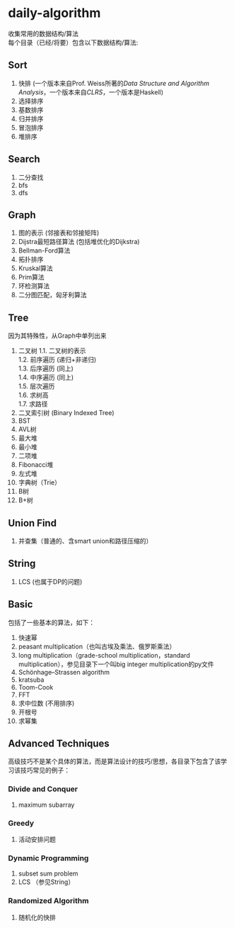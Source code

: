 # daily-algorithm
收集常用的数据结构/算法  
每个目录（已经/将要）包含以下数据结构/算法:  
## Sort  
1. 快排 (一个版本来自Prof. Weiss所著的*Data Structure and Algorithm Analysis*，一个版本来自*CLRS*，一个版本是Haskell)  
2. 选择排序  
3. 基数排序  
4. 归并排序  
5. 冒泡排序
6. 堆排序
## Search    
1. 二分查找  
2. bfs
3. dfs  
## Graph  
1. 图的表示 (邻接表和邻接矩阵)
2. Dijstra最短路径算法 (包括堆优化的Dijkstra)
3. Bellman-Ford算法
4. 拓扑排序
5. Kruskal算法
6. Prim算法  
7. 环检测算法
8. 二分图匹配，匈牙利算法
## Tree  
因为其特殊性，从Graph中单列出来  
1. 二叉树
1.1. 二叉树的表示  
1.2. 前序遍历 (递归+非递归)    
1.3. 后序遍历 (同上)   
1.4. 中序遍历 (同上)  
1.5. 层次遍历   
1.6. 求树高  
1.7. 求路径  
2. 二叉索引树 (Binary Indexed Tree)  
3. BST 
4. AVL树
5. 最大堆
6. 最小堆
7. 二项堆
8. Fibonacci堆
9. 左式堆
10. 字典树（Trie）
11. B树
12. B+树
## Union Find
1. 并查集（普通的、含smart union和路径压缩的）
## String  
1. LCS (也属于DP的问题)
## Basic
包括了一些基本的算法，如下：
1. 快速幂  
2. peasant multiplication（也叫古埃及乘法、俄罗斯乘法）  
3. long multiplication（grade-school multiplication，standard multiplication），参见目录下一个叫big integer multiplication的py文件
4. Schönhage–Strassen algorithm
5. kratsuba
6. Toom-Cook
7. FFT
8. 求中位数 (不用排序)  
9. 开根号
10. 求幂集
## Advanced Techniques  
高级技巧不是某个具体的算法，而是算法设计的技巧/思想，各目录下包含了该学习该技巧常见的例子：
### Divide and Conquer
1. maximum subarray
### Greedy
1. 活动安排问题
### Dynamic Programming
1. subset sum problem
2. LCS （参见String）
### Randomized Algorithm
1. 随机化的快排
